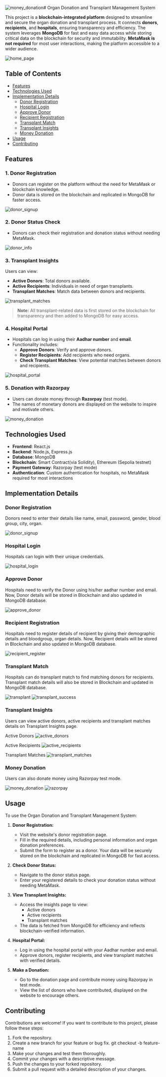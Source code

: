 ![money_donation](https://github.com/user-attachments/assets/792b7fa6-c6ca-4877-a686-a72d17e5d45a)# Organ Donation and Transplant Management System

This project is a **blockchain-integrated platform** designed to streamline and secure the organ donation and transplant process. It connects **donors**, **recipients**, and **hospitals**, ensuring transparency and efficiency. The system leverages **MongoDB** for fast and easy data access while storing critical data on the blockchain for security and immutability. **MetaMask is not required** for most user interactions, making the platform accessible to a wider audience.

![home_page](https://github.com/user-attachments/assets/04ce7024-3e1a-4558-bfe2-067e9b534d07)

## Table of Contents
- [Features](#features)
- [Technologies Used](#technologies-used)
- [Implementation Details](#implementation-details)
  - [Donor Registration](#donor-registration)
  - [Hospital Login](#hospital-login)
  - [Approve Donor](#approve-donor)
  - [Recipient Registration](#recipient-registration)
  - [Transplant Match](#transplant-match)
  - [Transplant Insights](#transplant-insights)
  - [Money Donation](#money-donation)
- [Usage](#usage)
- [Contributing](#contributing)

## Features
### 1. **Donor Registration**
- Donors can register on the platform without the need for MetaMask or blockchain knowledge.
- Donor data is stored on the blockchain and replicated in MongoDB for faster access.

![donor_signup](https://github.com/user-attachments/assets/4f7d6265-9649-499f-a292-e385aa371c06)

### 2. **Donor Status Check**
- Donors can check their registration and donation status without needing MetaMask.

![donor_info](https://github.com/user-attachments/assets/ae53194b-fc8d-4127-a3cb-7be95eab73fe)

### 3. **Transplant Insights**
Users can view:
- **Active Donors**: Total donors available.
- **Active Recipients**: Individuals in need of organ transplants.
- **Transplant Matches**: Match data between donors and recipients.

![transplant_matches](https://github.com/user-attachments/assets/e764c52e-4e83-4337-8c22-3e2fa5324a95)

> **Note:** All transplant-related data is first stored on the blockchain for transparency and then added to MongoDB for easy access.

### 4. **Hospital Portal**
- Hospitals can log in using their **Aadhar number** and **email**.
- Functionality includes:
  - **Approve Donors**: Verify and approve donors.
  - **Register Recipients**: Add recipients who need organs.
  - **Check Transplant Matches**: View potential matches between donors and recipients.

![hospital_portal](https://github.com/user-attachments/assets/7ebd265b-08de-4ea9-be03-cc58225036a4)

### 5. **Donation with Razorpay**
- Users can donate money through **Razorpay** (test mode).
- The names of monetary donors are displayed on the website to inspire and motivate others.

![money_donation](https://github.com/user-attachments/assets/456bf141-af45-4207-b90e-9c20ea3ba93d)

## Technologies Used

- **Frontend**: React.js
- **Backend**: Node.js, Express.js
- **Database**: MongoDB
- **Blockchain**: Smart Contract(via Solidity), Ethereum (Sepolia testnet)
- **Payment Gateway**: Razorpay (test mode)
- **Authentication**: Custom authentication for hospitals, no MetaMask required for most interactions

## Implementation Details

### Donor Registration

Donors need to enter their details like name, email, password, gender, blood group, city, organ.

![donor_signup](https://github.com/user-attachments/assets/da6a7b9f-b95c-4413-acc8-991a19d3727f)

### Hospital Login

Hospitals can login with their unique credentials.

![hospital_login](https://github.com/user-attachments/assets/f5756772-e621-468b-9a9b-6b3b88c7eba4)

### Approve Donor

Hospitals need to verify the Donor using his/her aadhar number and email.
Now, Donor details will be stored in Blockchain and also updated in MongoDB database.

![approve_donor](https://github.com/user-attachments/assets/233d9713-818f-4b93-aba5-5d2e509ec58c)

### Recipient Registration

Hospitals need to register details of recipient by giving their demographic details and bloodgroup, organ details.
Now, Recipient details will be stored in Blockchain and also updated in MongoDB database.

![recipient_register](https://github.com/user-attachments/assets/108ee5ae-3cc4-4181-bfdd-8204141fe0fe)

### Transplant Match

Hospitals can do transplant match to find matching donors for recipients. 
Transplant match details will also be stored in Blockchain and updated in MongoDB database.

![transplant](https://github.com/user-attachments/assets/2cdddf14-37d6-4f9e-93a2-c88c9faf1526)
![transplant_success](https://github.com/user-attachments/assets/0607489f-585f-44d7-a640-e0261565119c)

### Transplant Insights

Users can view active donors, active recipients and transplant matches details on Transplant Insights page.

Active Donors
![active_donors](https://github.com/user-attachments/assets/2bb47b66-68fd-408e-bc35-ffdae723b88c)

Active Recipients
![active_recipients](https://github.com/user-attachments/assets/2899f44b-7195-4771-ad5d-7efbe7b8df38)

Transplant Matches
![transplant_matches](https://github.com/user-attachments/assets/2640a9cf-ea11-44a8-91c6-c74b918e701d)


### Money Donation

Users can also donate money using Razorpay test mode.

![money_donation](https://github.com/user-attachments/assets/daf3124e-2bc1-4eac-bf7b-a3cac5e2b32e)
![razorpay](https://github.com/user-attachments/assets/83550f9f-1e4e-4fc5-9e66-4de7ab5102fb)

## Usage

To use the Organ Donation and Transplant Management System:

1. **Donor Registration:**
   - Visit the website's donor registration page.
   - Fill in the required details, including personal information and organ donation preferences.
   - Submit the form to register as a donor. Your data will be securely stored on the blockchain and replicated in MongoDB for fast access.

2. **Check Donor Status:**
   - Navigate to the donor status page.
   - Enter your registered details to check your donation status without needing MetaMask.

3. **View Transplant Insights:**
   - Access the insights page to view:
     - Active donors
     - Active recipients
     - Transplant matches
   - The data is fetched from MongoDB for efficiency and reflects blockchain-verified information.

4. **Hospital Portal:**
   - Log in using the hospital portal with your Aadhar number and email.
   - Approve donors, register recipients, and view transplant matches with verified details.

5. **Make a Donation:**
   - Go to the donation page and contribute money using Razorpay in test mode.
   - View the list of donors who have contributed, displayed on the website to encourage others.

## Contributing

Contributions are welcome! If you want to contribute to this project, please follow these steps:

1. Fork the repository.
2. Create a new branch for your feature or bug fix.
   git checkout -b feature-name
3. Make your changes and test them thoroughly.
4. Commit your changes with a descriptive message.
5. Push the changes to your forked repository.
6. Submit a pull request with a detailed description of your changes.

